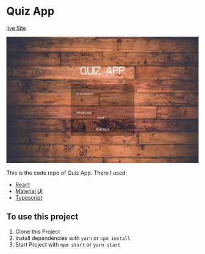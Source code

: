 # Quiz App
 
[live Site](https://a-quiz-app.netlify.app/)

![Quiz App](/src/preview.png)

This is the code repo of Quiz App. There I used:
  * [React](https://reactjs.org)
  * [Material UI](https://material-ui.com/)
  * [Typescript](https://www.typescriptlang.org)

## To use this project
  1. Clone this Project
  2. Install dependencies with `yarn` or `npm install`
  3. Start Project with `npm start` or `yarn start`
